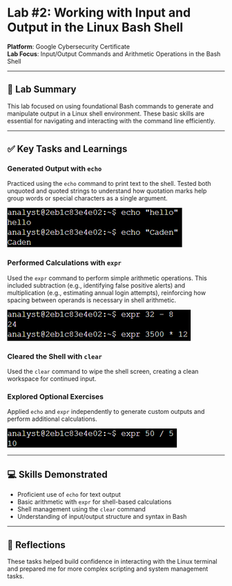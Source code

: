 # Lab #2: Working with Input and Output in the Linux Bash Shell

**Platform**: Google Cybersecurity Certificate  
**Lab Focus**: Input/Output Commands and Arithmetic Operations in the Bash Shell

---

## 🧠 Lab Summary

This lab focused on using foundational Bash commands to generate and manipulate output in a Linux shell environment. These basic skills are essential for navigating and interacting with the command line efficiently.

---

## ✅ Key Tasks and Learnings

### Generated Output with `echo`
Practiced using the `echo` command to print text to the shell. Tested both unquoted and quoted strings to understand how quotation marks help group words or special characters as a single argument.

![Echo Command Example](../../images/linux_lab2_echo.png)


### Performed Calculations with `expr`
Used the `expr` command to perform simple arithmetic operations. This included subtraction (e.g., identifying false positive alerts) and multiplication (e.g., estimating annual login attempts), reinforcing how spacing between operands is necessary in shell arithmetic.

![Expr Arithmetic Example](../../images/linux_lab2_subtraction.png)


### Cleared the Shell with `clear`
Used the `clear` command to wipe the shell screen, creating a clean workspace for continued input.


### Explored Optional Exercises
Applied `echo` and `expr` independently to generate custom outputs and perform additional calculations. 

![Optional Exercises Screenshot](../../images/linux_lab2_division.png)

---

## 💻 Skills Demonstrated

- Proficient use of `echo` for text output  
- Basic arithmetic with `expr` for shell-based calculations  
- Shell management using the `clear` command  
- Understanding of input/output structure and syntax in Bash  

---

## 🔁 Reflections

These tasks helped build confidence in interacting with the Linux terminal and prepared me for more complex scripting and system management tasks.

